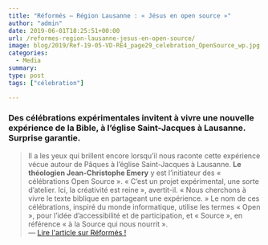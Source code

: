 ```yaml
---
title: "Réformés – Région Lausanne : « Jésus en open source »"
author: "admin"
date: 2019-06-01T18:25:51+00:00
url: /reformes-region-lausanne-jesus-en-open-source/
image: blog/2019/Ref-19-05-VD-RE4_page29_celebration_OpenSource_wp.jpg
categories:
  - Media
summary:
type: post
tags: ["célebration"]

---
```


### Des célébrations expérimentales invitent à vivre une nouvelle expérience de la Bible, à l’église Saint-Jacques à Lausanne. Surprise garantie.


> Il a les yeux qui brillent encore lorsqu’il nous raconte cette expérience vécue autour de Pâques à l’église Saint-Jacques à Lausanne. <strong>Le théologien Jean-Christophe Emery</strong> y est l’initiateur des « célébrations Open Source ». « C’est un projet expérimental, une sorte d’atelier. Ici, la créativité est reine », avertit-il. « Nous cherchons à vivre le texte biblique en partageant une expérience. » Le nom de ces célébrations, inspiré du monde informatique, utilise les termes « Open », pour l’idée d’accessibilité et de participation, et « Source », en référence « à la Source qui nous nourrit ».  
> — [Lire l'article sur Réformés !](https://lausanne.eerv.ch/jesus-open-source/)